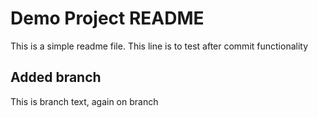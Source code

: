 # Demo Project README

This is a simple readme file.
This line is to test after commit functionality

## Added branch
This is branch text, again on branch
